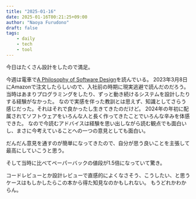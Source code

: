 ```yaml
---
title: "2025-01-16"
date: 2025-01-16T00:21:25+09:00
author: "Naoya Furudono"
draft: false
tags:
    - daily
    - tech
    - tool
---
```


今日はたくさん設計をしたので満足。

今週は電車で[A Philosophy of Software Design](https://amzn.asia/d/7BGeiUR)を読んでいる。
2023年3月8日にAmazonで注文したらしいので、入社前の時期に現実逃避で読んだのだろう。
当時はあまりプログラミングをしたり、ずっと動き続けるシステムを設計したりする経験がなかった。
なので実感を伴った教訓とは思えず、知識としてさらう感じだった。それはそれで良かったし生きてきたのだけど。
2024年の年初に配属されてソフトウェアをいろんな人と長く作ってきたことでいろんな辛みを体感できた。
なので今読むアドバイスは経験を思い出しながら読む観点でも面白いし、まさに今考えていることへの一つの意見としても面白い。

だんだん意見を通すのが簡単になってきたので、自分が思う良いことを主張して最高にしていこうと思う。

そして当時に比べてペーパーバックの値段が1.5倍になっていて驚き。

コードレビューとか設計レビューで直感的によくなさそう、こうしたい、と思うケースはもしかしたらこの本から得た知見なのかもしれない。
もうどれかわからん。
